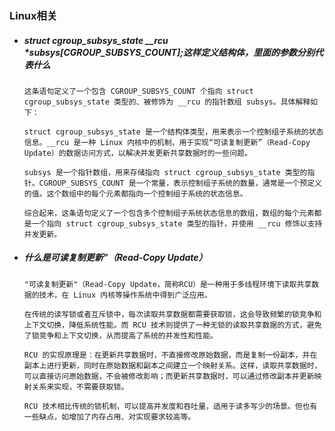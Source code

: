 ### Linux相关

+ ##### struct cgroup_subsys_state __rcu *subsys[CGROUP_SUBSYS_COUNT];这样定义结构体，里面的参数分别代表什么 

  ```
  这条语句定义了一个包含 CGROUP_SUBSYS_COUNT 个指向 struct cgroup_subsys_state 类型的、被修饰为 __rcu 的指针数组 subsys。具体解释如下：
  
  struct cgroup_subsys_state 是一个结构体类型，用来表示一个控制组子系统的状态信息。__rcu 是一种 Linux 内核中的机制，用于实现“可读复制更新”（Read-Copy Update）的数据访问方式，以解决并发更新共享数据时的一些问题。
  
  subsys 是一个指针数组，用来存储指向 struct cgroup_subsys_state 类型的指针。CGROUP_SUBSYS_COUNT 是一个常量，表示控制组子系统的数量，通常是一个预定义的值。这个数组中的每个元素都指向一个控制组子系统的状态信息。
  
  综合起来，这条语句定义了一个包含多个控制组子系统状态信息的数组，数组的每个元素都是一个指向 struct cgroup_subsys_state 类型的指针，并使用 __rcu 修饰以支持并发更新。
  ```

  

+ #####  什么是可读复制更新”（Read-Copy Update） 

  ```
  "可读复制更新"（Read-Copy Update，简称RCU）是一种用于多线程环境下读取共享数据的技术，在 Linux 内核等操作系统中得到广泛应用。
  
  在传统的读写锁或者互斥锁中，每次读取共享数据都需要获取锁，这会导致频繁的锁竞争和上下文切换，降低系统性能。而 RCU 技术则提供了一种无锁的读取共享数据的方式，避免了锁竞争和上下文切换，从而提高了系统的并发性和性能。
  
  RCU 的实现原理是：在更新共享数据时，不直接修改原始数据，而是复制一份副本，并在副本上进行更新，同时在原始数据和副本之间建立一个映射关系。这样，读取共享数据时，可以直接访问原始数据，不会被修改影响；而更新共享数据时，可以通过修改副本并更新映射关系来实现，不需要获取锁。
  
  RCU 技术相比传统的锁机制，可以提高并发度和吞吐量，适用于读多写少的场景。但也有一些缺点，如增加了内存占用、对实现要求较高等。
  ```

  